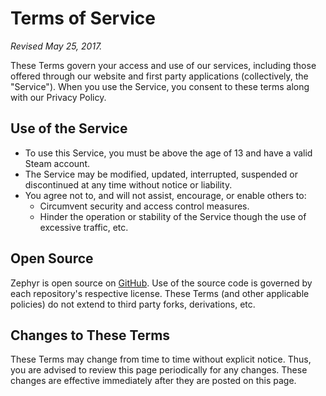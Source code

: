 Terms of Service
================

*Revised May 25, 2017.*

These Terms govern your access and use of our services, including those offered through our website and first party applications (collectively, the "Service"). When you use the Service, you consent to these terms along with our Privacy Policy.

## Use of the Service
* To use this Service, you must be above the age of 13 and have a valid Steam account.
* The Service may be modified, updated, interrupted, suspended or discontinued at any time without notice or liability.
* You agree not to, and will not assist, encourage, or enable others to:
    * Circumvent security and access control measures.
    * Hinder the operation or stability of the Service though the use of excessive traffic, etc.

## Open Source
Zephyr is open source on [GitHub](https://github.com/ZephyrVR). Use of the source code is governed by each repository's respective license. These Terms (and other applicable policies) do not extend to third party forks, derivations, etc.

## Changes to These Terms
These Terms may change from time to time without explicit notice. Thus, you are advised to review this page periodically for any changes. These changes are effective immediately after they are posted on this page.